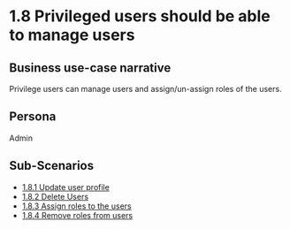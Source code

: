 # 1.8 Privileged users should be able to manage users

## Business use-case narrative
Privilege users can manage users and  assign/un-assign roles of the users.

## Persona
Admin

## Sub-Scenarios
- [1.8.1 Update user profile]()
- [1.8.2 Delete Users]()
- [1.8.3 Assign roles to the users]()
- [1.8.4 Remove roles from users]()

